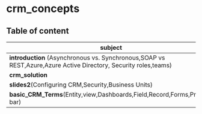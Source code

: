 # crm_concepts


## Table of content 

| subject    |      link      |  Date |
|----------|:-------------:|------:|
| **introduction** (Asynchronous vs. Synchronous,SOAP vs REST,Azure,Azure Active Directory, Security roles,teams)|  [introduction](https://mohammadabufarweh.github.io/crm_concepts/introduction)| 10/23/2021  |
| **crm_solution** |    [crm_solution](https://mohammadabufarweh.github.io/crm_concepts/crm_solution)   |   10/23/2021 |
| **slides2**(Configuring CRM​,Security,Business Units)​ | [slides2](https://github.com/mohammadabufarweh/crm_concepts/blob/main/slides2.md) |    10/23/2021 |
| **basic_CRM_Terms**(Entity,view,Dashboards,Field,Record,Forms,Process bar)​ | [basic_CRM_Terms](https://mohammadabufarweh.github.io/crm_concepts/basic_CRM_Terms) |    10/23/2021 |
      